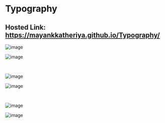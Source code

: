 # Typography
## Hosted Link: https://mayankkatheriya.github.io/Typography/
![image](https://github.com/Mayankkatheriya/Typography/assets/128832286/a254edf4-a7ce-4cbf-b996-57291ccbea94)

![image](https://github.com/Mayankkatheriya/Typography/assets/128832286/360605e6-02c9-49ea-b0eb-451ba016d8ca)

<br>

![image](https://github.com/Mayankkatheriya/Typography/assets/128832286/2c4e6db9-c0e2-435f-a477-23bb385ab05c)

![image](https://github.com/Mayankkatheriya/Typography/assets/128832286/0a1b0c97-f0d1-40f7-ae27-2c699816b977)

<br/>

![image](https://github.com/Mayankkatheriya/Typography/assets/128832286/3679212c-e16b-475c-816c-ab08b39e0c2b)

![image](https://github.com/Mayankkatheriya/Typography/assets/128832286/0e0caf5e-8c8c-457c-aa1d-496013154cc1)



